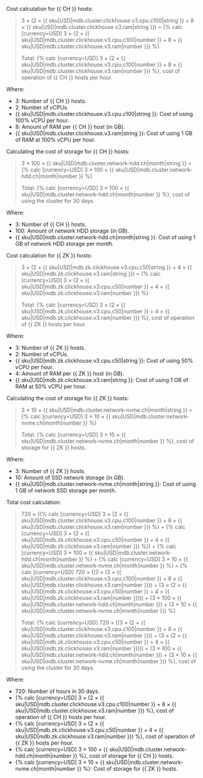 Cost calculation for {{ CH }} hosts:

> 3 × (2 × {{ sku|USD|mdb.cluster.clickhouse.v3.cpu.c100|string }} + 8 × {{ sku|USD|mdb.cluster.clickhouse.v3.ram|string }}) = {% calc [currency=USD] 3 × (2 × {{ sku|USD|mdb.cluster.clickhouse.v3.cpu.c100|number }} + 8 × {{ sku|USD|mdb.cluster.clickhouse.v3.ram|number }}) %}
>
> Total: {% calc [currency=USD] 3 × (2 × {{ sku|USD|mdb.cluster.clickhouse.v3.cpu.c100|number }} + 8 × {{ sku|USD|mdb.cluster.clickhouse.v3.ram|number }}) %}, cost of operation of {{ CH }} hosts per hour.

Where:
* 3: Number of {{ CH }} hosts.
* 2: Number of vCPUs.
* {{ sku|USD|mdb.cluster.clickhouse.v3.cpu.c100|string }}: Cost of using 100% vCPU per hour.
* 8: Amount of RAM per {{ CH }} host (in GB).
* {{ sku|USD|mdb.cluster.clickhouse.v3.ram|string }}: Cost of using 1 GB of RAM at 100% vCPU per hour.

Calculating the cost of storage for {{ CH }} hosts:

> 3 × 100 × {{ sku|USD|mdb.cluster.network-hdd.ch|month|string }} = {% calc [currency=USD] 3 × 100 × {{ sku|USD|mdb.cluster.network-hdd.ch|month|number }} %}
>
> Total: {% calc [currency=USD] 3 × 100 × {{ sku|USD|mdb.cluster.network-hdd.ch|month|number }} %}, cost of using the cluster for 30 days.

Where:
* 3: Number of {{ CH }} hosts.
* 100: Amount of network HDD storage (in GB).
* {{ sku|USD|mdb.cluster.network-hdd.ch|month|string }}: Cost of using 1 GB of network HDD storage per month.

Cost calculation for {{ ZK }} hosts:

> 3 × (2 × {{ sku|USD|mdb.zk.clickhouse.v3.cpu.c50|string }} + 4 × {{ sku|USD|mdb.zk.clickhouse.v3.ram|string }}) = {% calc [currency=USD] 3 × (2 × {{ sku|USD|mdb.zk.clickhouse.v3.cpu.c50|number }} + 4 × {{ sku|USD|mdb.zk.clickhouse.v3.ram|number }}) %}
>
> Total: {% calc [currency=USD] 3 × (2 × {{ sku|USD|mdb.zk.clickhouse.v3.cpu.c50|number }} + 4 × {{ sku|USD|mdb.zk.clickhouse.v3.ram|number }}) %}, cost of operation of {{ ZK }} hosts per hour.

Where:
* 3: Number of {{ ZK }} hosts.
* 2: Number of vCPUs.
* {{ sku|USD|mdb.zk.clickhouse.v3.cpu.c50|string }}: Cost of using 50% vCPU per hour.
* 4: Amount of RAM per {{ ZK }} host (in GB).
* {{ sku|USD|mdb.zk.clickhouse.v3.ram|string }}: Cost of using 1 GB of RAM at 50% vCPU per hour.

Calculating the cost of storage for {{ ZK }} hosts:

> 3 × 10 × {{ sku|USD|mdb.cluster.network-nvme.ch|month|string }} = {% calc [currency=USD] 3 × 10 × {{ sku|USD|mdb.cluster.network-nvme.ch|month|number }} %}
>
> Total: {% calc [currency=USD] 3 × 10 × {{ sku|USD|mdb.cluster.network-nvme.ch|month|number }} %}, cost of storage for {{ ZK }} hosts.

Where:
* 3: Number of {{ ZK }} hosts.
* 10: Amount of SSD network storage (in GB).
* {{ sku|USD|mdb.cluster.network-nvme.ch|month|string }}: Cost of using 1 GB of network SSD storage per month.

Total cost calculation:

> 720 × ({% calc [currency=USD] 3 × (2 × {{ sku|USD|mdb.cluster.clickhouse.v3.cpu.c100|number }} + 8 × {{ sku|USD|mdb.cluster.clickhouse.v3.ram|number }}) %} + {% calc [currency=USD] 3 × (2 × {{ sku|USD|mdb.zk.clickhouse.v3.cpu.c50|number }} + 4 × {{ sku|USD|mdb.zk.clickhouse.v3.ram|number }}) %}) + {% calc [currency=USD] 3 × 100 × {{ sku|USD|mdb.cluster.network-hdd.ch|month|number }} %} + {% calc [currency=USD] 3 × 10 × {{ sku|USD|mdb.cluster.network-nvme.ch|month|number }} %} = {% calc [currency=USD] 720 × ((3 × (2 × {{ sku|USD|mdb.cluster.clickhouse.v3.cpu.c100|number }} + 8 × {{ sku|USD|mdb.cluster.clickhouse.v3.ram|number }})) + (3 × (2 × {{ sku|USD|mdb.zk.clickhouse.v3.cpu.c50|number }} + 4 × {{ sku|USD|mdb.zk.clickhouse.v3.ram|number }}))) + (3 × 100 × {{ sku|USD|mdb.cluster.network-hdd.ch|month|number }}) + (3 × 10 × {{ sku|USD|mdb.cluster.network-nvme.ch|month|number }}) %}
>
> Total: {% calc [currency=USD] 720 × ((3 × (2 × {{ sku|USD|mdb.cluster.clickhouse.v3.cpu.c100|number }} + 8 × {{ sku|USD|mdb.cluster.clickhouse.v3.ram|number }})) + (3 × (2 × {{ sku|USD|mdb.zk.clickhouse.v3.cpu.c50|number }} + 4 × {{ sku|USD|mdb.zk.clickhouse.v3.ram|number }}))) + (3 × 100 × {{ sku|USD|mdb.cluster.network-hdd.ch|month|number }}) + (3 × 10 × {{ sku|USD|mdb.cluster.network-nvme.ch|month|number }}) %}, cost of using the cluster for 30 days.

Where:
* 720: Number of hours in 30 days.
* {% calc [currency=USD] 3 × (2 × {{ sku|USD|mdb.cluster.clickhouse.v3.cpu.c100|number }} + 8 × {{ sku|USD|mdb.cluster.clickhouse.v3.ram|number }}) %}, cost of operation of {{ CH }} hosts per hour.
* {% calc [currency=USD] 3 × (2 × {{ sku|USD|mdb.zk.clickhouse.v3.cpu.c50|number }} + 4 × {{ sku|USD|mdb.zk.clickhouse.v3.ram|number }}) %}, cost of operation of {{ ZK }} hosts per hour.
* {% calc [currency=USD] 3 × 100 × {{ sku|USD|mdb.cluster.network-hdd.ch|month|number }} %}, cost of storage for {{ CH }} hosts.
* {% calc [currency=USD] 3 × 10 × {{ sku|USD|mdb.cluster.network-nvme.ch|month|number }} %}: Cost of storage for {{ ZK }} hosts.
